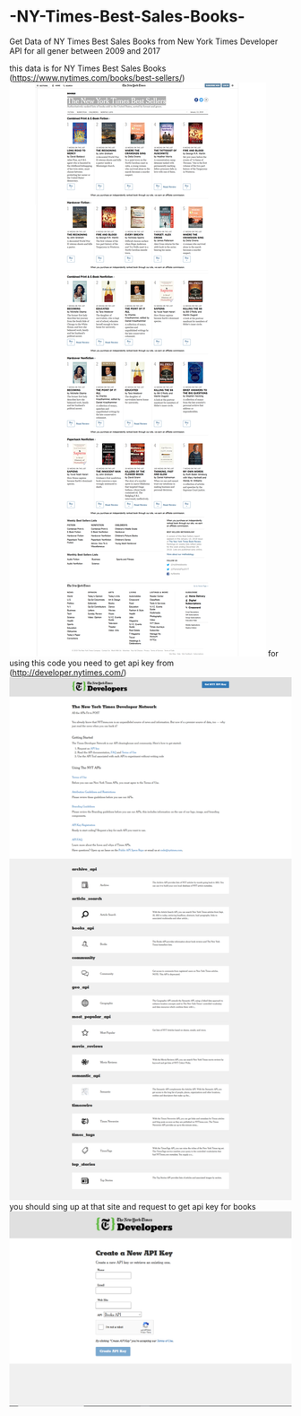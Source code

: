 # -NY-Times-Best-Sales-Books-
Get Data of NY Times Best Sales Books from New York Times Developer API
for all gener between 2009 and 2017

this data is for NY Times Best Sales Books (https://www.nytimes.com/books/best-sellers/)
![NY-Times-Best-Sales-Books](https://github.com/alisharifi2000/-NY-Times-Best-Sales-Books-/blob/master/Best%20Sellers%20-%20The%20New%20York%20Times.png)
for using this code you need to get api key from (http://developer.nytimes.com/)
![NY Times Developers](https://github.com/alisharifi2000/-NY-Times-Best-Sales-Books-/blob/master/API%20Gallery%20-%20NYT%20Developers%20Network%20.png)
you should sing up at that site and request to get api key for books
![api for books](https://github.com/alisharifi2000/-NY-Times-Best-Sales-Books-/blob/master/api.png)


